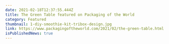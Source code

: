 ```yaml
---
date: 2021-02-18T12:37:55.444Z
title: The Green Table featured on Packaging of the World
category: Featured
thumbnail: 1-diy-smoothie-kit-tribox-design.jpg
link: https://www.packagingoftheworld.com/2021/02/the-green-table.html
isPublishedNews: true
---
```


